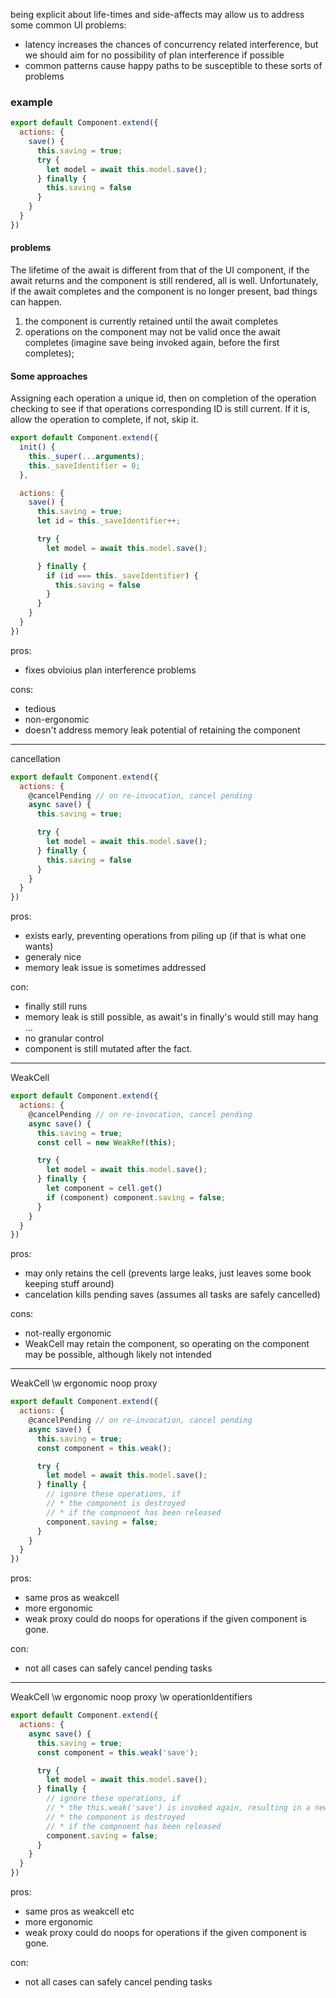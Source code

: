 being explicit about life-times and side-affects may allow us to address some common UI problems:

* latency increases the chances of concurrency related interference, but we should aim for no possibility of plan interference if possible
* common patterns cause happy paths to be susceptible to these sorts of problems


### example

```js
export default Component.extend({
  actions: {
    save() {
      this.saving = true;
      try {
        let model = await this.model.save();
      } finally {
        this.saving = false
      }
    }
  }
})
```

#### problems

The lifetime of the await is different from that of the UI component, if the
await returns and the component is still rendered, all is well. Unfortunately,
if the await completes and the component is no longer present, bad things can happen.

1. the component is currently retained until the await completes
2. operations on the component may not be valid once the await completes (imagine save being invoked again, before the first completes);


#### Some approaches

Assigning each operation a unique id, then on completion of the operation
checking to see if that operations corresponding ID is still current. If it is,
allow the operation to complete, if not, skip it.

```js
export default Component.extend({
  init() {
    this._super(...arguments);
    this._saveIdentifier = 0;
  },

  actions: {
    save() {
      this.saving = true;
      let id = this._saveIdentifier++;

      try {
        let model = await this.model.save();

      } finally {
        if (id === this._saveIdentifier) {
          this.saving = false
        }
      }
    }
  }
})
```

pros:

* fixes obvioius plan interference problems

cons:

* tedious
* non-ergonomic
* doesn't address memory leak potential of retaining the component


-----------------

cancellation

```js
export default Component.extend({
  actions: {
    @cancelPending // on re-invocation, cancel pending
    async save() {
      this.saving = true;

      try {
        let model = await this.model.save();
      } finally {
        this.saving = false
      }
    }
  }
})
```

pros:

* exists early, preventing operations from piling up (if that is what one wants)
* generaly nice
* memory leak issue is sometimes addressed

con:

* finally still runs
* memory leak is still possible, as await's in finally's would still may hang ...
* no granular control
* component is still mutated after the fact.

-------

WeakCell

```js
export default Component.extend({
  actions: {
    @cancelPending // on re-invocation, cancel pending
    async save() {
      this.saving = true;
      const cell = new WeakRef(this);

      try {
        let model = await this.model.save();
      } finally {
        let component = cell.get()
        if (component) component.saving = false;
      }
    }
  }
})
```

pros:

* may only retains the cell (prevents large leaks, just leaves some book
  keeping stuff around)
* cancelation kills pending saves (assumes all tasks are safely cancelled)

cons:

* not-really ergonomic
* WeakCell may retain the component, so operating on the component may be
  possible, although likely not intended

--------

WeakCell \w ergonomic noop proxy

```js
export default Component.extend({
  actions: {
    @cancelPending // on re-invocation, cancel pending
    async save() {
      this.saving = true;
      const component = this.weak();

      try {
        let model = await this.model.save();
      } finally {
        // ignore these operations, if
        // * the component is destroyed
        // * if the compnoent has been released
        component.saving = false;
      }
    }
  }
})
```


pros:

* same pros as weakcell
* more ergonomic
* weak proxy could do noops for operations if the given component is gone.

con:

* not all cases can safely cancel pending tasks


---------------


WeakCell \w ergonomic noop proxy \w operationIdentifiers

```js
export default Component.extend({
  actions: {
    async save() {
      this.saving = true;
      const component = this.weak('save');

      try {
        let model = await this.model.save();
      } finally {
        // ignore these operations, if
        // * the this.weak('save') is invoked again, resulting in a new operation id
        // * the component is destroyed
        // * if the compnoent has been released
        component.saving = false;
      }
    }
  }
})
```


pros:

* same pros as weakcell etc
* more ergonomic
* weak proxy could do noops for operations if the given component is gone.

con:

* not all cases can safely cancel pending tasks


